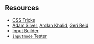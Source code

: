 ## Resources

- [CSS Tricks](https://css-tricks.com/better-form-inputs-for-better-mobile-user-experiences/)
- [Adam Silver](https://adamsilver.io/articles/form-design-from-zero-to-hero-all-in-one-blog-post/), [Arslan Khalid](https://twitter.com/thearslankhalid/status/1302143480693743616?s=20), [Geri Reid](https://gerireid.com/forms.html)
- [Input Builder](https://better-mobile-inputs.netlify.app)
- [`inputmode` Tester](https://inputmodes.com/)
